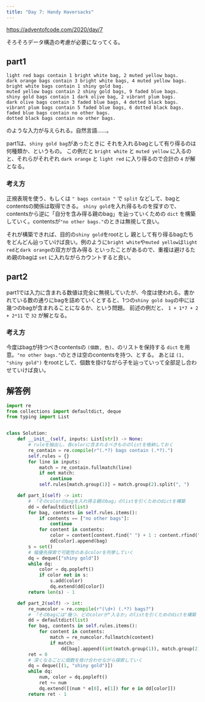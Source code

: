 ```yaml
---
title: "Day 7: Handy Haversacks"
---
```


https://adventofcode.com/2020/day/7

そろそろデータ構造の考慮が必要になってくる。


## part1

```
light red bags contain 1 bright white bag, 2 muted yellow bags.
dark orange bags contain 3 bright white bags, 4 muted yellow bags.
bright white bags contain 1 shiny gold bag.
muted yellow bags contain 2 shiny gold bags, 9 faded blue bags.
shiny gold bags contain 1 dark olive bag, 2 vibrant plum bags.
dark olive bags contain 3 faded blue bags, 4 dotted black bags.
vibrant plum bags contain 5 faded blue bags, 6 dotted black bags.
faded blue bags contain no other bags.
dotted black bags contain no other bags.
```

のような入力が与えられる。自然言語……。

part1は、`shiny gold bag`があったときに それを入れるbagとして有り得るのは何種類か、というもの。
この例だと `bright white` と `muted yellow` に入るのと、それらがそれぞれ `dark orange` と `light red` に入り得るので合計の `4` が解となる。


### 考え方

正規表現を使う、もしくは `" bags contain "` で `split` などして、bagとcontentsの関係は取得できる。
`shiny gold`を入れ得るものを探すので、contentsから逆に「自分を含み得る親のbag」を辿っていくための `dict` を構築していく。contentsが`"no other bags."`のときは無視して良い。

それが構築できれば、目的の`shiny gold`をrootとし 親として有り得るbagたちをどんどん辿っていけば良い。例のように`bright white`や`muted yellow`は`light red`と`dark orange`の双方が含み得る といったことがあるので、重複は避けるため親のbagは `set` に入れながらカウントすると良い。


## part2

part1では入力に含まれる数値は完全に無視していたが、今度は使われる。書かれている数の通りにbagを詰めていくとすると、1つの`shiny gold bag`の中には幾つのbagが含まれることになるか、という問題。
前述の例だと、 `1 + 1*7 + 2 + 2*11` で `32` が解となる。


### 考え方

今度はbagが持つべきcontentsの `(個数, 色)`、のリストを保持する `dict` を用意。`"no other bags."`のときは空のcontentsを持つ、とする。
あとは `(1, "shiny gold")` をrootとして、個数を掛けながら子を辿っていって全部足し合わせていけば良い。


## 解答例

```python
import re
from collections import defaultdict, deque
from typing import List


class Solution:
    def __init__(self, inputs: List[str]) -> None:
        # ruleを抽出し、各colorに含まれるべきもののlistを格納しておく
        re_contain = re.compile(r"(.*?) bags contain (.*?).")
        self.rules = {}
        for line in inputs:
            match = re_contain.fullmatch(line)
            if not match:
                continue
            self.rules[match.group(1)] = match.group(2).split(", ")

    def part_1(self) -> int:
        # 「そのcolorのbagを入れ得る親のbag」のlistを引くためのdictを構築
        dd = defaultdict(list)
        for bag, contents in self.rules.items():
            if contents == ["no other bags"]:
                continue
            for content in contents:
                color = content[content.find(" ") + 1 : content.rfind(" ")]
                dd[color].append(bag)
        s = set()
        # 幅優先探索で可能性のあるcolorを列挙していく
        dq = deque(["shiny gold"])
        while dq:
            color = dq.popleft()
            if color not in s:
                s.add(color)
                dq.extend(dd[color])
        return len(s) - 1

    def part_2(self) -> int:
        re_numcolor = re.compile(r"(\d+) (.*?) bags?")
        # 「そのbagには"幾つ、どのcolorが"入るか」のlistを引くためのdictを構築
        dd = defaultdict(list)
        for bag, contents in self.rules.items():
            for content in contents:
                match = re_numcolor.fullmatch(content)
                if match:
                    dd[bag].append((int(match.group(1)), match.group(2)))
        ret = 0
        # 深くなるごとに個数を掛け合わせながら探索していく
        dq = deque([(1, "shiny gold")])
        while dq:
            num, color = dq.popleft()
            ret += num
            dq.extend([(num * e[0], e[1]) for e in dd[color]])
        return ret - 1
```
